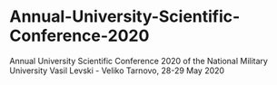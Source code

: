 # Annual-University-Scientific-Conference-2020
Annual University Scientific Conference 2020 of the National Military University Vasil Levski - Veliko Tarnovo, 28-29 May 2020
